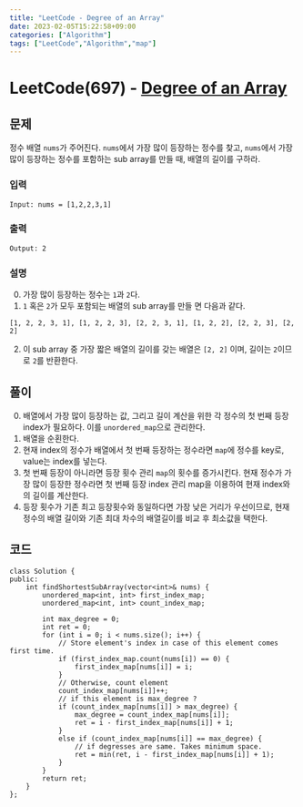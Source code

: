 ```yaml
---
title: "LeetCode - Degree of an Array"
date: 2023-02-05T15:22:58+09:00
categories: ["Algorithm"]
tags: ["LeetCode","Algorithm","map"]
---
```


# LeetCode(697) - [Degree of an Array](https://leetcode.com/problems/degree-of-an-array/)

## 문제
정수 배열 `nums`가 주어진다. `nums`에서 가장 많이 등장하는 정수를 찾고, `nums`에서 가장 많이 등장하는 정수를 포함하는 sub array를 만들 때, 배열의 길이를 구하라.

### 입력
```
Input: nums = [1,2,2,3,1]
```

### 출력
```
Output: 2
```
### 설명
0. 가장 많이 등장하는 정수는 `1`과 `2`다.
1. `1` 혹은 `2`가 모두 포함되는 배열의 sub array를 만들 면 다음과 같다.
```
[1, 2, 2, 3, 1], [1, 2, 2, 3], [2, 2, 3, 1], [1, 2, 2], [2, 2, 3], [2, 2]
```
2. 이 sub array 중 가장 짧은 배열의 길이를 갖는 배열은 `[2, 2]` 이며, 길이는 `2`이므로 `2`를 반환한다.

## 풀이
0. 배열에서 가장 많이 등장하는 값, 그리고 길이 계산을 위한 각 정수의 첫 번째 등장 index가 필요하다. 이를 `unordered_map`으로 관리한다.
1. 배열을 순횐한다.
2. 현재 index의 정수가 배열에서 첫 번째 등장하는 정수라면 `map`에 정수를 key로, value는 index를 넣는다.
3. 첫 번째 등장이 아니라면 등장 횟수 관리 `map`의 횟수를 증가시킨다. 현재 정수가 가장 많이 등장한 정수라면 첫 번째 등장 index 관리 map을 이용하여 현재 index와의 길이를 계산한다. 
4. 등장 횟수가 기존 최고 등장횟수와 동일하다면 가장 낮은 거리가 우선이므로, 현재 정수의 배열 길이와 기존 최대 차수의 배열길이를 비교 후 최소값을 택한다.

## 코드
```
class Solution {
public:
    int findShortestSubArray(vector<int>& nums) {
        unordered_map<int, int> first_index_map;
        unordered_map<int, int> count_index_map;

        int max_degree = 0;
        int ret = 0;
        for (int i = 0; i < nums.size(); i++) {
            // Store element's index in case of this element comes first time.
            if (first_index_map.count(nums[i]) == 0) {
                first_index_map[nums[i]] = i; 
            }
            // Otherwise, count element
            count_index_map[nums[i]]++;
            // if this element is max_degree ?
            if (count_index_map[nums[i]] > max_degree) {
                max_degree = count_index_map[nums[i]];
                ret = i - first_index_map[nums[i]] + 1;
            }
            else if (count_index_map[nums[i]] == max_degree) {
                // if degresses are same. Takes minimum space.
                ret = min(ret, i - first_index_map[nums[i]] + 1);
            }
        }
        return ret;
    }
};
```

